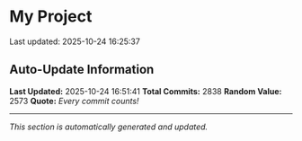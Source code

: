 # My Project


Last updated: 2025-10-24 16:25:37





























































































































































































































































































































































































































































































































































































































































































































































































































































































































































































































































































































































































































































































































































































































































































































































































































































































































































































































































































































































































































































































































































































































































































































































































































































































































































































































































































































































































































































































































































































































































































































































































































































































































































## Auto-Update Information

**Last Updated:** 2025-10-24 16:51:41
**Total Commits:** 2838
**Random Value:** 2573
**Quote:** _Every commit counts!_

---
_This section is automatically generated and updated._